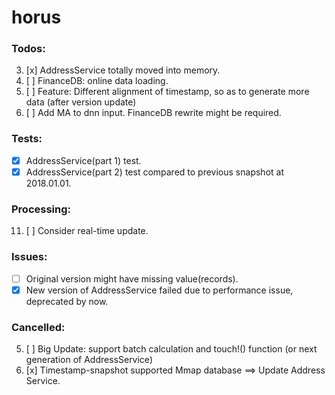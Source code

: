 # horus

### Todos:
3. [x] AddressService totally moved into memory.
5. [ ] FinanceDB: online data loading.
7. [ ] Feature: Different alignment of timestamp, so as to generate more data (after version update)
9. [ ] Add MA to dnn input. FinanceDB rewrite might be required.

### Tests:
- [x] AddressService(part 1) test.
- [x] AddressService(part 2) test compared to previous snapshot at 2018.01.01.

### Processing:
11. [ ] Consider real-time update.

### Issues:
- [ ] Original version might have missing value(records).
- [x] New version of AddressService failed due to performance issue, deprecated by now.

### Cancelled:
5. [ ] Big Update: support batch calculation and touch!() function (or next generation of AddressService)
3. [x] Timestamp-snapshot supported Mmap database ==> Update Address Service.

